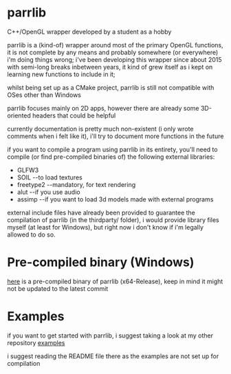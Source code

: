 # parrlib
C++/OpenGL wrapper developed by a student as a hobby

parrlib is a (kind-of) wrapper around most of the primary OpenGL functions, it is not complete by any means and probably somewhere (or everywhere) i'm doing things wrong;
i've been developing this wrapper since about 2015 with semi-long breaks inbetween years, it kind of grew itself as i kept on learning new functions to include in it;

whilst being set up as a CMake project, parrlib is still not compatible with OSes other than Windows

parrlib focuses mainly on 2D apps, however there are already some 3D-oriented headers that could be helpful

currently documentation is pretty much non-existent (i only wrote comments when i felt like it), i'll try to document more functions in the future

if you want to compile a program using parrlib in its entirety, you'll need to compile (or find pre-compiled binaries of) the following external libraries:
  * GLFW3
  * SOIL                 --to load textures
  * freetype2            --mandatory, for text rendering
  * alut                 --if you use audio
  * assimp               --if you want to load 3d models made with external programs
  
external include files have already been provided to guarantee the compilation of parrlib (in the thirdparty/ folder), i would provide library files myself (at least for Windows), but right now i don't know if i'm legally allowed to do so.

# Pre-compiled binary (Windows)
[here](https://mega.nz/file/FqRQyQCL#SAyBrLUl3MbqVdp10cEThBnv2ad1cr1xmgA8HUGC8z0) is a pre-compiled binary of parrlib (x64-Release), keep in mind it might not be updated to the latest commit

# Examples
if you want to get started with parrlib, i suggest taking a look at my other repository [examples](https://github.com/AlessandroParrotta/parrlib-examples)

i suggest reading the README file there as the examples are not set up for compilation
